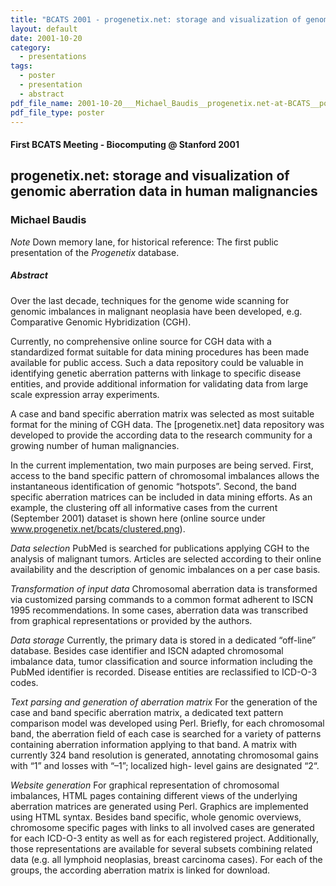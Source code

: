 ```yaml
---
title: "BCATS 2001 - progenetix.net: storage and visualization of genomic aberration data in human malignancies"
layout: default
date: 2001-10-20
category:
  - presentations
tags:
  - poster
  - presentation
  - abstract
pdf_file_name: 2001-10-20___Michael_Baudis__progenetix.net-at-BCATS__poster.pdf
pdf_file_type: poster
---
```


#### First BCATS Meeting - Biocomputing @ Stanford 2001
## progenetix.net: storage and visualization of genomic aberration data in human malignancies
### Michael Baudis

*Note* Down memory lane, for historical reference: The first public presentation of the _Progenetix_ database.

##### Abstract

Over the last decade, techniques for the genome wide scanning for genomic imbalances in malignant neoplasia have been developed, e.g. Comparative Genomic Hybridization (CGH).

Currently, no comprehensive online source for CGH data with a standardized format suitable for data mining procedures has been made available for public access. Such a data repository could be valuable in identifying genetic aberration patterns with linkage to specific disease entities, and provide additional information for validating data from large scale expression array experiments.

A case and band specific aberration matrix was selected as most suitable format for the mining of CGH data. The [progenetix.net] data repository was developed to provide the according data to the research community for a growing number of human malignancies.

In the current implementation, two main purposes are being served. First, access to the band specific pattern of chromosomal imbalances allows the instantaneous identification of genomic “hotspots”. Second, the band specific aberration matrices can be included in data mining efforts. As an example, the clustering off all informative cases from the current (September 2001) dataset is shown here (online source under www.progenetix.net/bcats/clustered.png).

*Data selection* PubMed is searched for publications applying CGH to the analysis of malignant tumors. Articles are selected according to their online availability and the description of genomic imbalances on a per case basis.

*Transformation of input data* Chromosomal aberration data is transformed via customized parsing commands to a common format adherent to ISCN 1995 recommendations. In some cases, aberration data was transcribed from graphical representations or provided by the authors.

*Data storage* Currently, the primary data is stored in a dedicated “off-line” database. Besides case identifier and ISCN adapted chromosomal imbalance data, tumor classification and source information including the PubMed identifier is recorded. Disease entities are reclassified to ICD-O-3 codes.

*Text parsing and generation of aberration matrix* For the generation of the case and band specific aberration matrix, a dedicated text pattern comparison model was developed using Perl. Briefly, for each chromosomal band, the aberration field of each case is searched for a variety of patterns containing aberration information applying to that band. A matrix with currently 324 band resolution is generated, annotating chromosomal gains with “1” and losses with “–1”; localized high- level gains are designated “2“.

*Website generation* For graphical representation of chromosomal imbalances, HTML pages containing different views of the underlying aberration matrices are generated using Perl. Graphics are implemented using HTML syntax. Besides band specific, whole genomic overviews, chromosome specific pages with links to all involved cases are generated for each ICD-O-3 entity as well as for each registered project. Additionally, those representations are available for several subsets combining related data (e.g. all lymphoid neoplasias, breast carcinoma cases). For each of the groups, the according aberration matrix is linked for download.